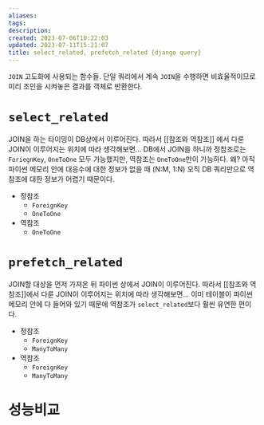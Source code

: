 ```yaml
---
aliases: 
tags: 
description:
created: 2023-07-06T10:22:03
updated: 2023-07-11T15:21:07
title: select_related, prefetch_related {django query}
---
```

`JOIN` 고도화에 사용되는 함수들. 단일 쿼리에서 계속 `JOIN`을 수행하면 비효율적이므로 미리 조인을 시켜놓은 결과를 객체로 반환한다.

# `select_related`

JOIN을 하는 타이밍이 DB상에서 이루어진다. 따라서 [[참조와 역참조]] 에서 다룬 JOIN이 이루어지는 위치에 따라 생각해보면... DB에서 JOIN을 하니까 정참조로는 `ForiegnKey`, `OneToOne` 모두 가능했지만, 역참조는 `OneToOne`만이 가능하다. 왜? 아직 파이썬 메모리 안에 대응수에 대한 정보가 없을 때 (N:M, 1:N) 오직 DB 쿼리만으로 역참조에 대한 정보가 어렵기 때문이다.

- 정참조
	- `ForeignKey`
	- `OneToOne`
- 역참조
	- `OneToOne`

# `prefetch_related`

JOIN할 대상을 먼저 가져온 뒤 파이썬 상에서 JOIN이 이루어진다. 따라서 [[참조와 역참조]]에서 다룬 JOIN이 이루어지는 위치에 따라 생각해보면... 이미 테이블이 파이썬 메모리 안에 다 들어와 있기 때문에 역참조가 `select_related`보다 훨씬 유연한 편이다. 

- 정참조
	- `ForeignKey`
	- `ManyToMany`
- 역참조
	- `ForeignKey`
	- `ManyToMany`

# 성능비교